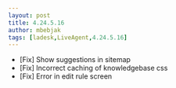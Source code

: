 ```yaml
---
layout: post
title: 4.24.5.16
author: mbebjak
tags: [ladesk,LiveAgent,4.24.5.16]
---
```


- [Fix] Show suggestions in sitemap
- [Fix] Incorrect caching of knowledgebase css
- [Fix] Error in edit rule screen
